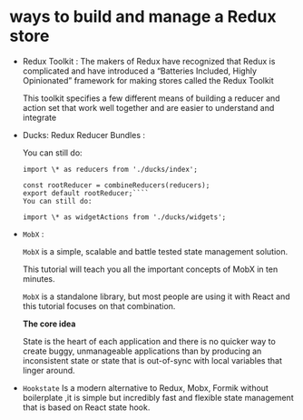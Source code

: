 # ways to build and manage a Redux store

- Redux Toolkit :
  The makers of Redux have recognized that Redux is complicated and have introduced a “Batteries Included, Highly Opinionated” framework for making stores called the Redux Toolkit

  This toolkit specifies a few different means of building a reducer and action set that work well together and are easier to understand and integrate

- Ducks: Redux Reducer Bundles :

  You can still do:

  `````import { combineReducers } from 'redux';
  import \* as reducers from './ducks/index';

  const rootReducer = combineReducers(reducers);
  export default rootReducer;````
  You can still do:

  import \* as widgetActions from './ducks/widgets';
  `````

- `MobX` :

  `MobX` is a simple, scalable and battle tested state management solution.

  This tutorial will teach you all the important concepts of MobX in ten minutes.

  `MobX` is a standalone library, but most people are using it with React and this tutorial focuses on that combination.

  **The core idea**

  State is the heart of each application and there is no quicker way to create buggy, unmanageable applications than by producing an inconsistent state or state that is out-of-sync with local variables that linger around.

- `Hookstate`
  Is a modern alternative to Redux, Mobx, Formik without boilerplate ,it is simple but incredibly fast and flexible state management that is based on React state hook.
